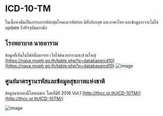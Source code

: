 
# ICD-10-TM

ในเนื้อหานั้นเป็นการบอกรหัสกลุ่มโรคและรหัสย่อย มีทั้งอักกฤษ และภาษาไทย และข้อมูลอาจจะไม่ได้ update ถึงปัจจุบันมากนัก



## โรงพยาบาล นายอาราม
ข้อมูลที่เห็นในไฟล์นั้นมาจาก เว็บไซต์นายอารามซะส่วนใหญ่
[https://naya.moph.go.th/table.php?p=databaseicd10](https://naya.moph.go.th/table.php?p=databaseicd10)
![image](https://github.com/NaritNt/icd-10-tm/assets/131785594/c2b1d591-bb70-41ea-998f-3a99dca51e3e)

## ศูนย์มาตรฐานรหัสและข้อมูลสุขภาพแห่งชาติ
ข้อมูลมาแหล่งนี้โดยเฉพาะ โดยที่มีปี 2016 Vol.1 
[http://thcc.or.th/ICD-10TM/](http://thcc.or.th/ICD-10TM/)

![image](https://github.com/NaritNt/icd-10-tm/assets/131785594/b1e70856-1459-4d03-bf91-1cc4bd65b957)


